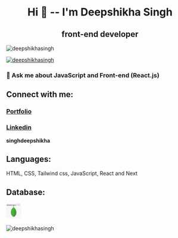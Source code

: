 <h1 align="center">Hi 👋 -- I'm Deepshikha Singh</h1>
<h2 align="center"> front-end developer</h2>
 
<p align="left"> <img src="https://komarev.com/ghpvc/?username=deepshikhasingh&label=Profile%20views&color=0e75b6&style=flat" alt="deepshikhasingh" /> </p>

<p align="left"> <a href="https://github.com/ryo-ma/github-profile-trophy"><img src="https://github-profile-trophy.vercel.app/?username=deepshikhasingh" alt="deepshikhasingh" /></a> </p>

### 💬 Ask me about **JavaScript and Front-end (React.js)**

## Connect with me:

<h3> <a href="https://deepshikha.netlify.app/
">Portfolio</a> </h3>  

<h3> <a href="https://www.linkedin.com/in/d-n-singh-49b85b1b2/">Linkedin</a> </h3>  
 
**singhdeepshikha**


## Languages:
 HTML, CSS, Tailwind css, JavaScript, React and Next


## Database:
<img src="mongodb.png" alt="Girl in a jacket" width="40" height="40">


<p><img align="center" src="https://github-readme-stats.vercel.app/api/top-langs?username=deepshikhasingh&show_icons=true&locale=en&layout=compact" alt="deepshikhasingh" /></p>
